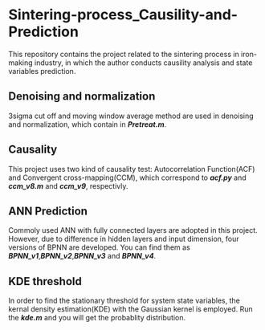 # Sintering-process_Causility-and-Prediction
  This repository contains the project related to the sintering process in iron-making industry, in which the author conducts causility analysis and state variables prediction.
## Denoising and normalization
  3sigma cut off and moving window average method are used in denoising and normalization, which contain in ***Pretreat.m***. 
## Causality
  This project uses two kind of causality test: Autocorrelation Function(ACF) and Convergent cross-mapping(CCM), which correspond to ***acf.py*** and ***ccm_v8.m*** and ***ccm_v9***, respectivly.
## ANN Prediction
  Commoly used ANN with fully connected layers are adopted in this project. However, due to difference in hidden layers and input dimension, four versions of BPNN are developed. You can find them as ***BPNN_v1***,***BPNN_v2***,***BPNN_v3*** and ***BPNN_v4***.
## KDE threshold
  In order to find the stationary threshold for system state variables, the kernal density estimation(KDE) with the Gaussian kernel is employed. Run the ***kde.m*** and you will get the probablity distribution.
  
